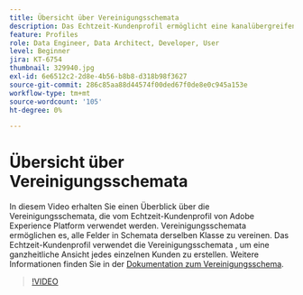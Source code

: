 ```yaml
---
title: Übersicht über Vereinigungsschemata
description: Das Echtzeit-Kundenprofil ermöglicht eine kanalübergreifende Personalisierung in jedem Schritt des Kunden-Journey. Batch- oder Streaming-Daten können für das Echtzeit-Kundenprofil aktiviert werden, indem sowohl das Schema als auch der entsprechende Datensatz aktiviert werden.
feature: Profiles
role: Data Engineer, Data Architect, Developer, User
level: Beginner
jira: KT-6754
thumbnail: 329940.jpg
exl-id: 6e6512c2-2d8e-4b56-b8b8-d318b98f3627
source-git-commit: 286c85aa88d44574f00ded67f0de8e0c945a153e
workflow-type: tm+mt
source-wordcount: '105'
ht-degree: 0%

---
```


# Übersicht über Vereinigungsschemata

In diesem Video erhalten Sie einen Überblick über die Vereinigungsschemata, die vom Echtzeit-Kundenprofil von Adobe Experience Platform verwendet werden. Vereinigungsschemata ermöglichen es, alle Felder in Schemata derselben Klasse zu vereinen. Das Echtzeit-Kundenprofil verwendet die Vereinigungsschemata , um eine ganzheitliche Ansicht jedes einzelnen Kunden zu erstellen. Weitere Informationen finden Sie in der [Dokumentation zum Vereinigungsschema](https://experienceleague.adobe.com/docs/experience-platform/profile/union-schemas/union-schema.html?lang=de).

>[!VIDEO](https://video.tv.adobe.com/v/329940?learn=on&enablevpops)

